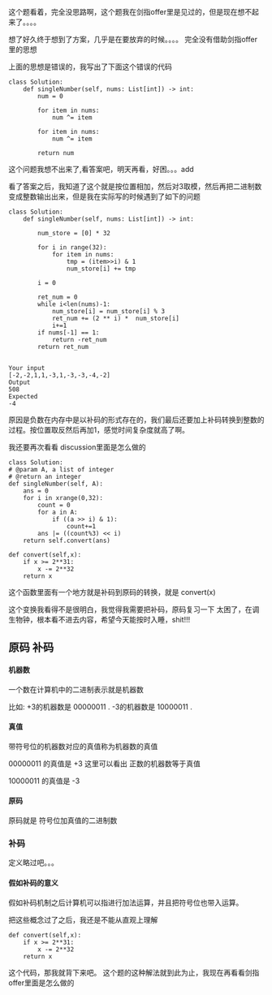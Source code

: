 这个题看着，完全没思路啊，这个题我在剑指offer里是见过的，但是现在想不起来了。。。。

想了好久终于想到了方案，几乎是在要放弃的时候。。。。 完全没有借助剑指offer里的思想


上面的思想是错误的，我写出了下面这个错误的代码

```
class Solution:
    def singleNumber(self, nums: List[int]) -> int:
        num = 0
        
        for item in nums:
            num ^= item
        
        for item in nums:
            num ^= item
        
        return num
```


这个问题我想不出来了,看答案吧，明天再看，好困。。。add  

看了答案之后，我知道了这个就是按位置相加，然后对3取模，然后再把二进制数变成整数输出出来，但是我在实际写的时候遇到了如下的问题
```
class Solution:
    def singleNumber(self, nums: List[int]) -> int:
        
        num_store = [0] * 32
        
        for i in range(32):
            for item in nums:
                tmp = (item>>i) & 1
                num_store[i] += tmp
        
        i = 0
        
        ret_num = 0
        while i<len(nums)-1:
            num_store[i] = num_store[i] % 3
            ret_num += (2 ** i) *  num_store[i]
            i+=1
        if nums[-1] == 1:
            return -ret_num
        return ret_num


Your input
[-2,-2,1,1,-3,1,-3,-3,-4,-2]
Output
508
Expected
-4
```

原因是负数在内存中是以补码的形式存在的，我们最后还要加上补码转换到整数的过程。按位置取反然后再加1，感觉时间复杂度就高了啊。 

我还要再次看看 discussion里面是怎么做的

```
class Solution:
# @param A, a list of integer
# @return an integer
def singleNumber(self, A):
    ans = 0
    for i in xrange(0,32):
        count = 0
        for a in A:
            if ((a >> i) & 1):
                count+=1
        ans |= ((count%3) << i)
    return self.convert(ans)
    
def convert(self,x):
    if x >= 2**31:
        x -= 2**32
    return x
```
这个函数里面有一个地方就是补码到原码的转换，就是 convert(x)

这个变换我看得不是很明白，我觉得我需要把补码，原码复习一下  太困了，在调生物钟，根本看不进去内容，希望今天能按时入睡，shit!!!


## 原码 补码

#### 机器数

一个数在计算机中的二进制表示就是机器数

比如:
+3的机器数是 00000011 .
-3的机器数是 10000011 .

#### 真值

带符号位的机器数对应的真值称为机器数的真值

00000011 的真值是 +3   这里可以看出 正数的机器数等于真值

10000011 的真值是 -3

#### 原码

原码就是 符号位加真值的二进制数

### 补码

定义略过吧。。。

#### 假如补码的意义

假如补码机制之后计算机可以指进行加法运算，并且把符号位也带入运算。

把这些概念过了之后，我还是不能从直观上理解
```
def convert(self,x):
    if x >= 2**31:
        x -= 2**32
    return x
```

这个代码，那我就背下来吧。  这个题的这种解法就到此为止，我现在再看看剑指offer里面是怎么做的


